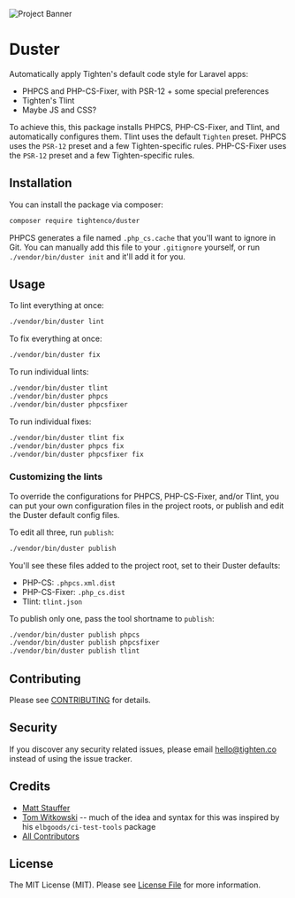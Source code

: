 ![Project Banner](https://raw.githubusercontent.com/tighten/duster/main/banner.png)
# Duster

Automatically apply Tighten's default code style for Laravel apps:

- PHPCS and PHP-CS-Fixer, with PSR-12 + some special preferences
- Tighten's Tlint
- Maybe JS and CSS?

To achieve this, this package installs PHPCS, PHP-CS-Fixer, and Tlint, and automatically configures them. Tlint uses the default `Tighten` preset. PHPCS uses the `PSR-12` preset and a few Tighten-specific rules. PHP-CS-Fixer uses the `PSR-12` preset and a few Tighten-specific rules.

## Installation

You can install the package via composer:

```bash
composer require tightenco/duster
```

PHPCS generates a file named `.php_cs.cache` that you'll want to ignore in Git. You can manually add this file to your `.gitignore` yourself, or run `./vendor/bin/duster init` and it'll add it for you.

## Usage

To lint everything at once:

```bash
./vendor/bin/duster lint
```

To fix everything at once:

```bash
./vendor/bin/duster fix
```

To run individual lints:

```bash
./vendor/bin/duster tlint
./vendor/bin/duster phpcs
./vendor/bin/duster phpcsfixer
```

To run individual fixes:

```bash
./vendor/bin/duster tlint fix
./vendor/bin/duster phpcs fix
./vendor/bin/duster phpcsfixer fix
```

### Customizing the lints

To override the configurations for PHPCS, PHP-CS-Fixer, and/or Tlint, you can put your own configuration files in the project roots, or publish and edit the Duster default config files.

To edit all three, run `publish`:

```bash
./vendor/bin/duster publish
```

You'll see these files added to the project root, set to their Duster defaults:

- PHP-CS: `.phpcs.xml.dist`
- PHP-CS-Fixer: `.php_cs.dist`
- Tlint: `tlint.json`

To publish only one, pass the tool shortname to `publish`:

```bash
./vendor/bin/duster publish phpcs
./vendor/bin/duster publish phpcsfixer
./vendor/bin/duster publish tlint
```

## Contributing

Please see [CONTRIBUTING](CONTRIBUTING.md) for details.

## Security

If you discover any security related issues, please email hello@tighten.co instead of using the issue tracker.

## Credits

- [Matt Stauffer](https://github.com/mattstauffer)
- [Tom Witkowski](https://github.com/devgummibeer) -- much of the idea and syntax for this was inspired by his `elbgoods/ci-test-tools` package
- [All Contributors](../../contributors)

## License

The MIT License (MIT). Please see [License File](LICENSE.md) for more information.
